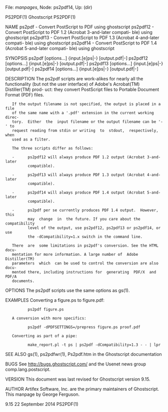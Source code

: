 File: *manpages*,  Node: ps2pdf14,  Up: (dir)

PS2PDF(1)                         Ghostscript                        PS2PDF(1)



NAME
       ps2pdf - Convert PostScript to PDF using ghostscript
       ps2pdf12  - Convert PostScript to PDF 1.2 (Acrobat 3-and-later compati-
       ble) using ghostscript
       ps2pdf13 - Convert PostScript to PDF 1.3 (Acrobat 4-and-later  compati-
       ble) using ghostscript
       ps2pdf14  - Convert PostScript to PDF 1.4 (Acrobat 5-and-later compati-
       ble) using ghostscript

SYNOPSIS
       ps2pdf  [options...] {input.[e]ps|-} [output.pdf|-]
       ps2pdf12  [options...] {input.[e]ps|-} [output.pdf|-]
       ps2pdf13  [options...] {input.[e]ps|-} [output.pdf|-]
       ps2pdf14  [options...] {input.[e]ps|-} [output.pdf|-]

DESCRIPTION
       The ps2pdf scripts are work-alikes for  nearly  all  the  functionality
       (but not the user interface) of Adobe's Acrobat(TM) Distiller(TM) prod-
       uct: they convert PostScript files to Portable  Document  Format  (PDF)
       files.

       If the output filename is not specified, the output is placed in a file
       of the same name with a '.pdf' extension in the current working  direc-
       tory.  Either  the  input filename or the output filename can be '-' to
       request reading from stdin or writing  to  stdout,  respectively,  when
       used as a filter.

       The three scripts differ as follows:

       -      ps2pdf12 will always produce PDF 1.2 output (Acrobat 3-and-later
              compatible).

       -      ps2pdf13 will always produce PDF 1.3 output (Acrobat 4-and-later
              compatible).

       -      ps2pdf14 will always produce PDF 1.4 output (Acrobat 5-and-later
              compatible).

       -      ps2pdf per se currently produces PDF 1.4 output.  However,  this
              may  change  in  the future. If you care about the compatibility
              level of the output, use ps2pdf12, ps2pdf13 or ps2pdf14, or  use
              the -dCompatibility=1.x switch in the command line.

       There  are  some limitations in ps2pdf's conversion. See the HTML docu-
       mentation for more information. A large number of  Adobe  Distiller(TM)
       parameters  which  can be used to control the conversion are also docu-
       mented there, including instructions for  generating  PDF/X  and  PDF/A
       documents.

OPTIONS
       The ps2pdf scripts use the same options as gs(1).

EXAMPLES
       Converting a figure.ps to figure.pdf:

              ps2pdf figure.ps

       A conversion with more specifics:

              ps2pdf -dPDFSETTINGS=/prepress figure.ps proof.pdf

       Converting as part of a pipe:

              make_report.pl -t ps | ps2pdf -dCompatibility=1.3 - - | lpr

SEE ALSO
       gs(1), ps2pdfwr(1),
       Ps2pdf.htm in the Ghostscript documentation

BUGS
       See    http://bugs.ghostscript.com/   and   the   Usenet   news   group
       comp.lang.postscript.

VERSION
       This document was last revised for Ghostscript version 9.15.

AUTHOR
       Artifex Software, Inc. are  the  primary  maintainers  of  Ghostscript.
       This manpage by George Ferguson.



9.15                           22 September 2014                     PS2PDF(1)
